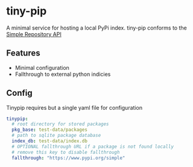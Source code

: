 # tiny-pip
A minimal service for hosting a local PyPi index.
tiny-pip conforms to the [Simple Repository API](https://packaging.python.org/en/latest/specifications/simple-repository-api/#json-serialization)

## Features
- Minimal configuration
- Fallthrough to external python indicies

## Config
Tinypip requires but a single yaml file for configuration

```yaml
tinypip:
  # root directory for stored packages
  pkg_base: test-data/packages
  # path to sqlite package database
  index_db: test-data/index.db
  # OPTIONAL fallthrough URL if a package is not found locally
  # remove this key to disable fallthrough
  fallthrough: "https://www.pypi.org/simple"
```
